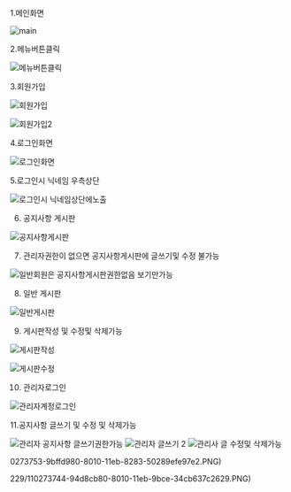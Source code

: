 1.메인화면 


![main](https://user-images.githubusercontent.com/78811229/110273667-62c76980-8010-11eb-972d-cd532dc4758c.PNG)

2.메뉴버튼클릭

![메뉴버튼클릭](https://user-images.githubusercontent.com/78811229/110273679-68bd4a80-8010-11eb-9406-3efae37cdf1d.PNG)

3.회원가입 


![회원가입](https://user-images.githubusercontent.com/78811229/110273681-6bb83b00-8010-11eb-9237-c19386d8fa74.PNG)




![회원가입2](https://user-images.githubusercontent.com/78811229/110273684-6ce96800-8010-11eb-8a98-b75dae8a8474.PNG)





4.로그인화면 




![로그인화면](https://user-images.githubusercontent.com/78811229/110273721-84c0ec00-8010-11eb-80c7-a31db90cd815.PNG)



5.로그인시 닉네임 우측상단 

![로그인시 닉네임상단에노출](https://user-images.githubusercontent.com/78811229/110273728-88ed0980-8010-11eb-97e3-df37df6f15ae.PNG)



6. 공지사항 게시판



![공지사항게시판](https://user-images.githubusercontent.com/78811229/110273735-90acae00-8010-11eb-8efd-359032d2bbe4.PNG)





7. 관리자권한이 없으면 공지사항게시판에 글쓰기및 수정 불가능 



![일반회원은 공지사항게시판권한없음 보기만가능](https://user-images.githubusercontent.com/78811229/110274234-b1293800-8011-11eb-90ca-df7626483f32.PNG)




8. 일반 게시판 




![일반게시판](https://user-images.githubusercontent.com/78811229/110274236-b25a6500-8011-11eb-8ee4-42ffd59144d6.PNG)









9. 게시판작성 및 수정및 삭제가능 



![게시판작성](https://user-images.githubusercontent.com/78811229/110273766-a0c48d80-8010-11eb-8fc2-00900e55a038.PNG)




![게시판수정](https://user-images.githubusercontent.com/78811229/110273773-a5894180-8010-11eb-9575-77ef32dafdf8.PNG)


10. 관리자로그인 



![관리자계정로그인](https://user-images.githubusercontent.com/78811229/110273783-ae7a1300-8010-11eb-9e61-e74d1e27d18d.PNG)


11.공지사항 글쓰기 및 수정 및 삭제가능 


![관리자 공지사항 글쓰기권한가능](https://user-images.githubusercontent.com/78811229/110273812-be91f280-8010-11eb-9fd9-1a7d44109a48.PNG)
![관리자 글쓰기 2](https://user-images.githubusercontent.com/78811229/110273821-c3ef3d00-8010-11eb-9915-8338edaeb69b.PNG)
![관리사 글 수정및 삭제가능](https://user-images.githubusercontent.com/78811229/110273826-c6ea2d80-8010-11eb-9555-1e8ab9e2b4da.PNG)




0273753-9bffd980-8010-11eb-8283-50289efe97e2.PNG)

229/110273744-94d8cb80-8010-11eb-9bce-34cb637c2629.PNG)
